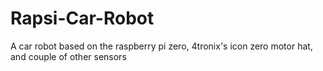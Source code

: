 # Rapsi-Car-Robot
A car robot based on the raspberry pi zero, 4tronix's icon zero motor hat, and couple of other sensors
